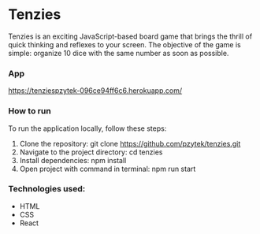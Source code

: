 # Tenzies

Tenzies is an exciting JavaScript-based board game that brings the thrill of quick thinking and reflexes to your screen. The objective of the game is simple: organize 10 dice with the same number as soon as possible.

### App

https://tenziespzytek-096ce94ff6c6.herokuapp.com/

### How to run

To run the application locally, follow these steps:

1. Clone the repository: git clone https://github.com/pzytek/tenzies.git
2. Navigate to the project directory: cd tenzies
3. Install dependencies: npm install
4. Open project with command in terminal: npm run start

### Technologies used:

- HTML
- CSS
- React


